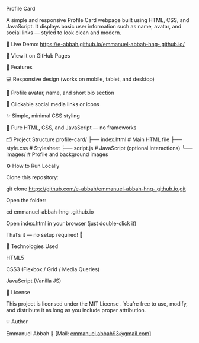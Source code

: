 Profile Card

A simple and responsive Profile Card webpage built using HTML, CSS, and JavaScript.
It displays basic user information such as name, avatar, and social links — styled to look clean and modern.

🚀 Live Demo: https://e-abbah.github.io/emmanuel-abbah-hng-.github.io/

🔗 View it on GitHub Pages

🧠 Features

💻 Responsive design (works on mobile, tablet, and desktop)

🧍 Profile avatar, name, and short bio section

🔗 Clickable social media links or icons

✨ Simple, minimal CSS styling

🧩 Pure HTML, CSS, and JavaScript — no frameworks

🗂 Project Structure
profile-card/
├── index.html        # Main HTML file
├── style.css         # Stylesheet
├── script.js         # JavaScript (optional interactions)
└── images/           # Profile and background images

⚙️ How to Run Locally

Clone this repository:

git clone https://github.com/e-abbah/emmanuel-abbah-hng-.github.io.git


Open the folder:

cd emmanuel-abbah-hng-.github.io


Open index.html in your browser (just double-click it)

That’s it — no setup required! 🎉

🧰 Technologies Used

HTML5

CSS3 (Flexbox / Grid / Media Queries)

JavaScript (Vanilla JS)

🪪 License

This project is licensed under the MIT License
.
You’re free to use, modify, and distribute it as long as you include proper attribution.

💡 Author

Emmanuel Abbah
📧 [Mail: emmanuel.abbah93@gmail.com]
